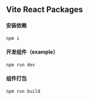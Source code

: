 ## Vite React Packages

#### 安装依赖

```
npm i
```

#### 开发组件（example）

```
npm run dev
```

#### 组件打包

```
npm run build
```

